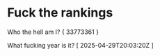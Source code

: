 # Fuck the rankings

Who the hell am I?
{ 33773361 }

What fucking year is it?
[ 2025-04-29T20:03:20Z ]
